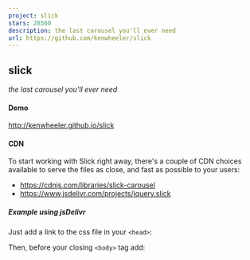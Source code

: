 ```yaml
---
project: slick
stars: 28560
description: the last carousel you'll ever need
url: https://github.com/kenwheeler/slick
---
```


slick
-----

_the last carousel you'll ever need_

#### Demo

http://kenwheeler.github.io/slick

#### CDN

To start working with Slick right away, there's a couple of CDN choices available to serve the files as close, and fast as possible to your users:

-   https://cdnjs.com/libraries/slick-carousel
-   https://www.jsdelivr.com/projects/jquery.slick

##### Example using jsDelivr

Just add a link to the css file in your `<head>`:

<!-- Add the slick-theme.css if you want default styling -->
<link rel\="stylesheet" type\="text/css" href\="https://cdn.jsdelivr.net/npm/slick-carousel@1.8.1/slick/slick.css"/>
<!-- Add the slick-theme.css if you want default styling -->
<link rel\="stylesheet" type\="text/css" href\="https://cdn.jsdelivr.net/npm/slick-carousel@1.8.1/slick/slick-theme.css"/>

Then, before your closing `<body>` tag add:

<script type\="text/javascript" src\="https://cdn.jsdelivr.net/npm/slick-carousel@1.8.1/slick/slick.min.js"\></script\>

#### Package Managers

# Bower
bower install --save slick-carousel

# NPM
npm install slick-carousel

#### Contributing

PLEASE review CONTRIBUTING.markdown prior to requesting a feature, filing a pull request or filing an issue.

### Data Attribute Settings

In slick 1.5 you can now add settings using the data-slick attribute. You still need to call $(element).slick() to initialize slick on the element.

Example:

<div data-slick\='{"slidesToShow": 4, "slidesToScroll": 4}'\>
  <div\><h3\>1</h3\></div\>
  <div\><h3\>2</h3\></div\>
  <div\><h3\>3</h3\></div\>
  <div\><h3\>4</h3\></div\>
  <div\><h3\>5</h3\></div\>
  <div\><h3\>6</h3\></div\>
</div\>

### Settings

Option

Type

Default

Description

accessibility

boolean

true

Enables tabbing and arrow key navigation. Unless `autoplay: true`, sets browser focus to current slide (or first of current slide set, if multiple `slidesToShow`) after slide change. For full a11y compliance enable focusOnChange in addition to this.

adaptiveHeight

boolean

false

Adapts slider height to the current slide

appendArrows

string

$(element)

Change where the navigation arrows are attached (Selector, htmlString, Array, Element, jQuery object)

appendDots

string

$(element)

Change where the navigation dots are attached (Selector, htmlString, Array, Element, jQuery object)

arrows

boolean

true

Enable Next/Prev arrows

asNavFor

string

$(element)

Enables syncing of multiple sliders

autoplay

boolean

false

Enables auto play of slides

autoplaySpeed

int

3000

Auto play change interval

centerMode

boolean

false

Enables centered view with partial prev/next slides. Use with odd numbered slidesToShow counts.

centerPadding

string

'50px'

Side padding when in center mode. (px or %)

cssEase

string

'ease'

CSS3 easing

customPaging

function

n/a

Custom paging templates. See source for use example.

dots

boolean

false

Current slide indicator dots

dotsClass

string

'slick-dots'

Class for slide indicator dots container

draggable

boolean

true

Enables desktop dragging

easing

string

'linear'

animate() fallback easing

edgeFriction

integer

0.15

Resistance when swiping edges of non-infinite carousels

fade

boolean

false

Enables fade

focusOnSelect

boolean

false

Enable focus on selected element (click)

focusOnChange

boolean

false

Puts focus on slide after change

infinite

boolean

true

Infinite looping

initialSlide

integer

0

Slide to start on

lazyLoad

string

'ondemand'

Accepts 'ondemand' or 'progressive' for lazy load technique. 'ondemand' will load the image as soon as you slide to it, 'progressive' loads one image after the other when the page loads.

mobileFirst

boolean

false

Responsive settings use mobile first calculation

nextArrow

string (html | jQuery selector) | object (DOM node | jQuery object)

`<button type="button" class="slick-next">Next</button>`

Allows you to select a node or customize the HTML for the "Next" arrow.

pauseOnDotsHover

boolean

false

Pauses autoplay when a dot is hovered

pauseOnFocus

boolean

true

Pauses autoplay when slider is focussed

pauseOnHover

boolean

true

Pauses autoplay on hover

prevArrow

string (html | jQuery selector) | object (DOM node | jQuery object)

`<button type="button" class="slick-prev">Previous</button>`

Allows you to select a node or customize the HTML for the "Previous" arrow.

respondTo

string

'window'

Width that responsive object responds to. Can be 'window', 'slider' or 'min' (the smaller of the two).

responsive

array

null

Array of objects containing breakpoints and settings objects (see example). Enables settings at given `breakpoint`. Set `settings` to "unslick" instead of an object to disable slick at a given breakpoint.

rows

int

1

Setting this to more than 1 initializes grid mode. Use slidesPerRow to set how many slides should be in each row.

rtl

boolean

false

Change the slider's direction to become right-to-left

slide

string

''

Slide element query

slidesPerRow

int

1

With grid mode initialized via the rows option, this sets how many slides are in each grid row.

slidesToScroll

int

1

\# of slides to scroll at a time

slidesToShow

int

1

\# of slides to show at a time

speed

int

300

Transition speed

swipe

boolean

true

Enables touch swipe

swipeToSlide

boolean

false

Swipe to slide irrespective of slidesToScroll

touchMove

boolean

true

Enables slide moving with touch

touchThreshold

int

5

To advance slides, the user must swipe a length of (1/touchThreshold) \* the width of the slider.

useCSS

boolean

true

Enable/Disable CSS Transitions

useTransform

boolean

true

Enable/Disable CSS Transforms

variableWidth

boolean

false

Disables automatic slide width calculation

vertical

boolean

false

Vertical slide direction

verticalSwiping

boolean

false

Changes swipe direction to vertical

waitForAnimate

boolean

true

Ignores requests to advance the slide while animating

zIndex

number

1000

Set the zIndex values for slides, useful for IE9 and lower

##### Responsive Option Example

The responsive option, and value, is quite unique and powerful. You can use it like so:

$(".slider").slick({

  // normal options...
  infinite: false,

  // the magic
  responsive: \[{

      breakpoint: 1024,
      settings: {
        slidesToShow: 3,
        infinite: true
      }

    }, {

      breakpoint: 600,
      settings: {
        slidesToShow: 2,
        dots: true
      }

    }, {

      breakpoint: 300,
      settings: "unslick" // destroys slick

    }\]
});

### Events

In slick 1.4, callback methods were deprecated and replaced with events. Use them before the initialization of slick as shown below:

// On swipe event
$('.your-element').on('swipe', function(event, slick, direction){
  console.log(direction);
  // left
});

// On edge hit
$('.your-element').on('edge', function(event, slick, direction){
  console.log('edge was hit')
});

// On before slide change
$('.your-element').on('beforeChange', function(event, slick, currentSlide, nextSlide){
  console.log(nextSlide);
});

Event

Params

Description

afterChange

event, slick, currentSlide

After slide change callback

beforeChange

event, slick, currentSlide, nextSlide

Before slide change callback

breakpoint

event, slick, breakpoint

Fires after a breakpoint is hit

destroy

event, slick

When slider is destroyed, or unslicked.

edge

event, slick, direction

Fires when an edge is overscrolled in non-infinite mode.

init

event, slick

When Slick initializes for the first time callback. Note that this event should be defined before initializing the slider.

reInit

event, slick

Every time Slick (re-)initializes callback

setPosition

event, slick

Every time Slick recalculates position

swipe

event, slick, direction

Fires after swipe/drag

lazyLoaded

event, slick, image, imageSource

Fires after image loads lazily

lazyLoadError

event, slick, image, imageSource

Fires after image fails to load

#### Methods

Methods are called on slick instances through the slick method itself in version 1.4, see below:

// Add a slide
$('.your-element').slick('slickAdd',"<div></div>");

// Get the current slide
var currentSlide \= $('.your-element').slick('slickCurrentSlide');

This new syntax allows you to call any internal slick method as well:

// Manually refresh positioning of slick
$('.your-element').slick('setPosition');

Method

Argument

Description

`slick`

options : object

Initializes Slick

`unslick`

Destroys Slick

`slickNext`

Triggers next slide

`slickPrev`

Triggers previous slide

`slickPause`

Pause Autoplay

`slickPlay`

Start Autoplay (_will also set `autoplay` option to `true`_)

`slickGoTo`

index : int, dontAnimate : bool

Goes to slide by index, skipping animation if second parameter is set to true

`slickCurrentSlide`

Returns the current slide index

`slickAdd`

element : html or DOM object, index: int, addBefore: bool

Add a slide. If an index is provided, will add at that index, or before if addBefore is set. If no index is provided, add to the end or to the beginning if addBefore is set. Accepts HTML String

`slickRemove`

index: int, removeBefore: bool

Remove slide by index. If removeBefore is set true, remove slide preceding index, or the first slide if no index is specified. If removeBefore is set to false, remove the slide following index, or the last slide if no index is set.

`slickFilter`

filter : selector or function

Filters slides using jQuery .filter syntax

`slickUnfilter`

Removes applied filter

`slickGetOption`

option : string(option name)

Gets an option value.

`slickSetOption`

change an option, `refresh` is always `boolean` and will update UI changes...

`option, value, refresh`

change a single `option` to given `value`; `refresh` is optional.

`"responsive", [{ breakpoint: n, settings: {} }, ... ], refresh`

change or add whole sets of responsive options

`{ option: value, option: value, ... }, refresh`

change multiple `option`s to corresponding `value`s.

#### Example

Initialize with:

$(element).slick({
  dots: true,
  speed: 500
});

Change the speed with:

$(element).slick('slickSetOption', 'speed', 5000, true);

Destroy with:

$(element).slick('unslick');

#### Sass Variables

Variable

Type

Default

Description

$slick-font-path

string

"./fonts/"

Directory path for the slick icon font

$slick-font-family

string

"slick"

Font-family for slick icon font

$slick-loader-path

string

"./"

Directory path for the loader image

$slick-arrow-color

color

white

Color of the left/right arrow icons

$slick-dot-color

color

black

Color of the navigation dots

$slick-dot-color-active

color

$slick-dot-color

Color of the active navigation dot

$slick-prev-character

string

'\\2190'

Unicode character code for the previous arrow icon

$slick-next-character

string

'\\2192'

Unicode character code for the next arrow icon

$slick-dot-character

string

'\\2022'

Unicode character code for the navigation dot icon

$slick-dot-size

pixels

6px

Size of the navigation dots

#### Browser support

Slick works on IE8+ in addition to other modern browsers such as Chrome, Firefox, and Safari.

#### Dependencies

jQuery 1.7

#### License

Copyright (c) 2017 Ken Wheeler

Licensed under the MIT license.

Free as in Bacon.
